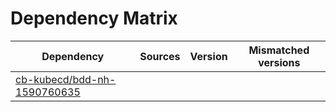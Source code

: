 # Dependency Matrix

Dependency | Sources | Version | Mismatched versions
---------- | ------- | ------- | -------------------
[cb-kubecd/bdd-nh-1590760635](https://github.com/cb-kubecd/bdd-nh-1590760635.git) |  | []() | 
